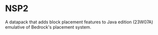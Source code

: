 # NSP2
A datapack that adds block placement features to Java edition (23W07A) emulative of Bedrock's placement system.
